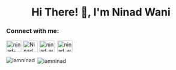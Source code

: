 <h1 align="center">Hi There! 👋, I'm Ninad Wani</h1>

<!--
**iamninad/iamninad** is a ✨ _special_ ✨ repository because its `README.md` (this file) appears on your GitHub profile.

Here are some ideas to get you started:

- 🔭 I’m currently working on ...
- 🌱 I’m currently learning ...
- 👯 I’m looking to collaborate on ...
- 🤔 I’m looking for help with ...
- 💬 Ask me about ...
- 📫 How to reach me: ...
- 😄 Pronouns: ...
- ⚡ Fun fact: ...
-->

<p align="left">
<h3 align="left">Connect with me:</h3>
<a href="https://in.linkedin.com/in/ninad-wani" target="blank"><img align="center" src="https://www.svgrepo.com/show/448234/linkedin.svg" alt="ninad-wani" height="30" width="40" /></a>
<a href="https://www.facebook.com/NinadWani" target="blank"><img align="center" src="https://www.svgrepo.com/show/475647/facebook-color.svg" alt="NinadWani" height="30" width="40" /></a>
<a href="https://www.instagram.com/ninad_wani/" target="blank"><img align="center" src="https://www.svgrepo.com/show/452229/instagram-1.svg" alt="ninad_wani" height="30" width="40" /></a>
&nbsp<a href="mailto:iamninad02@gmail.com" target="blank"><img align="center" src="https://www.svgrepo.com/show/303161/gmail-icon-logo.svg" alt="ninad_wani" height="30" width="40" /></a>
</p>

<p><img align="left" src="https://github-readme-stats.vercel.app/api/top-langs/?username=iamninad&layout=compact" alt="iamninad" />
&nbsp;<img align="center" src="https://github-readme-stats.vercel.app/api?username=iamninad&show_icons=true" alt="iamninad" /></p>
